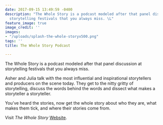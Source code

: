 ```yaml
---
date: 2017-09-15 13:49:59 -0400
description: "The Whole Story is a podcast modeled after that panel discussion at
  storytelling festivals that you always miss. \L"
feature_image: true
image_credit: ''
images:
- "/uploads/splash-the-whole-storyx500.png"
tags: ''
title: The Whole Story Podcast

---
```



The Whole Story is a podcast modeled after that panel discussion at storytelling festivals that you always miss.

Asher and Julia talk with the most influential and inspirational storytellers and producers on the scene today. They get to the nitty gritty of storytelling, discuss the words behind the words and dissect what makes a storyteller a storyteller.

You’ve heard the stories, now get the whole story about who they are, what makes them tick, and where their stories come from.

Visit *The Whole Story* [Website](https://the-whole-story.whatsnous.com/).